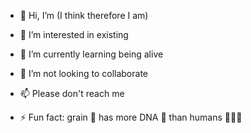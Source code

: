 - 👋 Hi, I’m (I think therefore I am)
- 👀 I’m interested in existing 
- 🌱 I’m currently learning being alive
- 💞️ I’m not  looking to collaborate
- 📫 Please don't reach me
  
- ⚡ Fun fact: grain 🌾 has more DNA 🧬 than humans 🤸🏿‍♀️

<!---
chiara620/chiara620 is a ✨ special ✨ repository because its `README.md` (this file) appears on your GitHub profile.
You can click the Preview link to take a look at your changes.
--->
